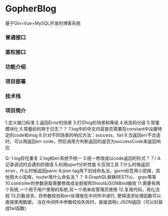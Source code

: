 # GopherBlog
基于Gin+Vue+MySQL开发的博客系统

### 普通接口

### 鉴权接口

### 功能介绍

### 项目部署

### 技术栈

### 项目简介

1.定义接口标准
2.返回Error的场景
3.打印log的场景和等级
4.状态码分级
5.常量模块化
6.常量如何用于日志？？
7.log中的中文内容是否需要在constant中设置特定的code和msg
8.针对不同场景的响应方法：success，fail
9.当返回err不合适时，可以用返回err code，然后调用方判断返回的是否为successCode来返回响应

Q:
1.log存在重复
2.log和err系统不统一
3.统一修改成以code返回的形式？？/
4.记录调试时会遇到的错误
5.利用pporf分析性能
6.压测工具
7.什么时候返回error，什么时候返回panic
8.json tag用下划线命名法，gorm标签用小驼峰，其他用大小驼峰，router用什么命名法？？
9.GraphQL替换RESTful， grpc等等
10.controller的参数获取需要修改成全部按照ShouldJSONBind接收
11.需要有两个系统,一个用于用户使用的系统,另一个用来给管理员使用
12.复用代码，简化流程
13.拦截请求，将参数校验和err处理放在中间件中进行, 使得请求处理函数可以直接使用数据，
当在中间件中参数校验失败时，直接调用c.JSON返回（可以封装成fail函数）
